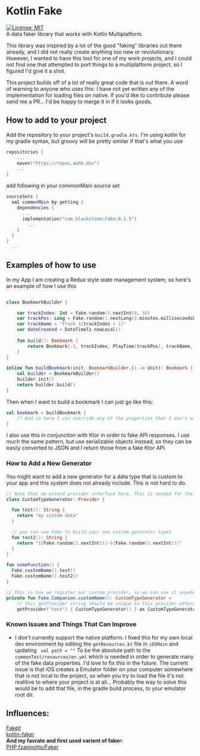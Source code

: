 # Kotlin Fake
[![License: MIT](https://img.shields.io/badge/License-MIT-yellow.svg)](https://opensource.org/licenses/MIT)  
A data faker library that works with Kotlin Multiplatform. 

This library was inspired by a lot of the good "faking" libraries out there already, 
and I did not really create anything too new or revolutionary. However, I wanted to have this tool 
for one of my work projects, and I could not find one that attempted to port things to a multiplatform project, 
so I figured I'd give it a shot.

This project builds off of a lot of really great code that is out there. A word of warning to anyone who uses this:
I have not yet written any of the implementation for loading files on native. If you'd like to contribute please send me 
a PR... I'd be happy to merge it in if it looks goods. 

## How to add to your project
Add the repository to your project's `build.gradle.kts`. I'm using kotlin for my gradle syntax, but groovy 
will be pretty similar if that's what you use
```kotlin 
repositories {
    ...
    maven("https://repos.awhb.dev")
    ...
}
```

add following in your commonMain source set
```kotlin
sourceSets {
  val commonMain by getting {
    dependencies {
      ...
      implementation("com.blackstone:Fake:0.1.5")
        ...
    }
  }
}
  ...
```




## Examples of how to use

In my App I am creating a Redux style state management system, so here's an example of how I use this

```kotlin

class BookmarkBuilder {

    var trackIndex: Int = Fake.random().nextInt(0, 50)
    var trackPos: Long = Fake.random().nextLong(1.minutes.millisecondsLong, 45.minutes.millisecondsLong)
    var trackName = "Track ${trackIndex + 1}"
    var dateCreated = DateTimeTz.nowLocal()
    
    fun build(): Bookmark {
        return Bookmark(-1, trackIndex, PlayTime(trackPos), trackName, dateCreated)
    }
}

inline fun buildBookmark(init: BookmarkBuilder.() -> Unit): Bookmark {
    val builder = BookmarkBuilder()
    builder.init()
    return builder.build()
}

```

Then when I want to build a bookmark I can just go like this: 
```kotlin
val bookmark = buildBookmark {
    /* And in here I can override any of the properties that I don't want faker generating */
}
```

I also use this in conjunction with Ktor in order to fake API responses. I use much the same pattern, but use 
serializable objects instead, so they can be easily converted to JSON and I return those from a fake Ktor API. 

###  How to Add  a New Generator
You might want to add a new generator for a data type that is custom to your app and this system does not 
already include. This is not hard to do. 

```kotlin
// Note that we extend provider interface here. This is needed for the getProvider method to register your provider
class CustomTypeGenerator: Provider {

  fun test(): String {
    return "my custom data"
  }

  // you can use Fake to build your own custom generator types
  fun test2(): String {
    return "${Fake.random().nextInt()}-${Fake.random().nextInt()}"
  }
}

fun someFunction() {
  Fake.customName().test()
  Fake.customName().test2()
}

// This is how we register our custom provider, so we can use it anywhere where Fake is accessible
private fun Fake.Companion.customName(): CustomTypeGenerator = 
    // this getProvider string should be unique to this provider otherwise you might have nasty exceptions
    getProvider("test") { CustomTypeGenerator() } as CustomTypeGenerator

```


### Known Issues and Things That Can Improve
* I don't currently support the native platform. I fixed this for my own 
  local dev environment by editing the `getResources.kt` file in `iOSMain` and updating 
  ` 
  val path = ""
   `
To be the absolute path to the `commonTest/resources/en.yml` which is needed in order to generate many of
  the fake data properties. I'd love to fix this in the future. The current issue is that iOS creates a 
  Emulator folder on your computer somewhere that is not local to the project, so when you try to load the
  file it's not realitive to where your project is at all... Probably the way to solve this would be to 
  add that file, in the gradle build process, to your emulator root dir. 

## Influences: 
[Fakeit](https://github.com/moove-it/fakeit)    
[kotlin-faker](https://github.com/serpro69/kotlin-faker)    
**And my favrate and first used varient of faker:**    
[PHP fzaninotto/Faker](https://github.com/fzaninotto/Faker)  
